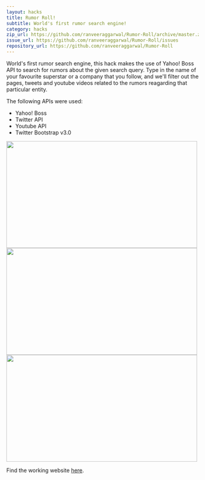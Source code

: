 ```yaml
---
layout: hacks
title: Rumor Roll!
subtitle: World's first rumor search engine!
category: hacks
zip_url: https://github.com/ranveeraggarwal/Rumor-Roll/archive/master.zip
issue_url: https://github.com/ranveeraggarwal/Rumor-Roll/issues
repository_url: https://github.com/ranveeraggarwal/Rumor-Roll
---
```


World's first rumor search engine, this hack makes the use of Yahoo! Boss API to search for rumors about the given search query. Type in the name of your favourite superstar or a company that you follow, and we'll filter out the pages, tweets and youtube videos related to the rumors reagarding that particular entity.

The following APIs were used:

* Yahoo! Boss
* Twitter API
* Youtube API
* Twitter Bootstrap v3.0

<script>
$(document).ready(function() {
    $('.pics').cycle({
		fx: 'scrollDown',
		speed:    300, 
                timeout:  2000 
	});
});
</script>

<div class="pics"> 
    <img src="{{site.url}}/img/rr1.jpg" width="500" height="280" /> 
    <img src="{{site.url}}/img/rr2.jpg" width="500" height="280" /> 
    <img src="{{site.url}}/img/rr3.jpg" width="500" height="280" /> 
</div> 

Find the working website [here][].

[here]: http://home.iitb.ac.in/~ranveer
